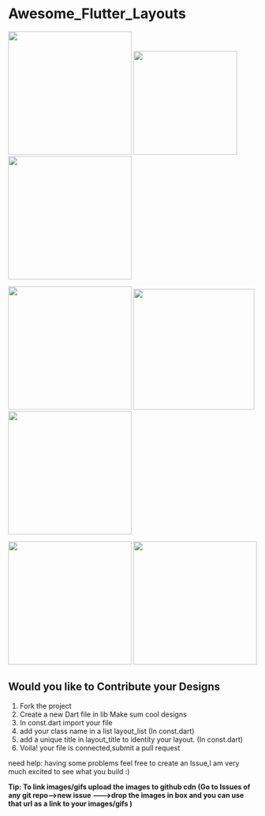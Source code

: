 # Awesome_Flutter_Layouts
 
<p float="left;padding=10px">
  <img src="https://user-images.githubusercontent.com/31410839/53930685-3c386600-40b8-11e9-893a-acb8e22d3eb7.png" width="250" />
  <img src ="https://user-images.githubusercontent.com/31410839/66274170-67c33f00-e899-11e9-8f77-bc2a987fd6b4.gif" width="210"/>
  <img src = "https://user-images.githubusercontent.com/31410839/53930581-cf24d080-40b7-11e9-8513-c7f2f9e179db.png" width="250"/>
</p>

<p float="left;padding=10px">
  <img src="https://user-images.githubusercontent.com/31410839/53999545-cc82b380-4169-11e9-884d-cfc71a711ee5.png"  width="250" />
  <img src ="https://user-images.githubusercontent.com/31410839/53999548-ce4c7700-4169-11e9-8c0d-127a6f6ce3ff.png" width="245"/>
  <img src="https://user-images.githubusercontent.com/31410839/54543309-6f85c980-49c3-11e9-8093-643e5b88c8aa.png" width="250"/> 
</p>
<p float="left;padding=10px">
 <img src="https://user-images.githubusercontent.com/31410839/74084319-f89e6700-4a93-11ea-84fb-b8b228378a29.gif" width="250"/>
<a href="https://medium.com/@maheshmnj/search-as-you-type-in-flutter-e042168e6517">
<img src="https://miro.medium.com/max/580/1*bbZO52HX0Xos_2D6hW4zGQ.gif" width="250"/>
</a>
</p>

## Would you like to Contribute your Designs

1. Fork the project
2. Create a new Dart file in lib Make sum cool designs
3. In const.dart import your file
4. add your class name in a list layout_list (In const.dart) 
5. add a unique title in layout_title to identity your layout. (In const.dart)  
6. Voila! your file is connected,submit a pull request

need help: having some problems feel free to create an Issue,I am very much excited to see what you build :)

**Tip: To link images/gifs upload the images to github cdn (Go to Issues of any git repo-->new issue --->drop the images in box  and you can use that url as a link to your images/gifs )**
